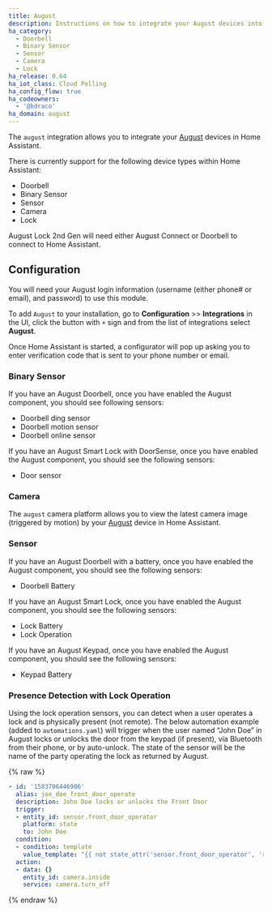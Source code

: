 ```yaml
---
title: August
description: Instructions on how to integrate your August devices into Home Assistant.
ha_category:
  - Doorbell
  - Binary Sensor
  - Sensor
  - Camera
  - Lock
ha_release: 0.64
ha_iot_class: Cloud Polling
ha_config_flow: true
ha_codeowners:
  - '@bdraco'
ha_domain: august
---
```


The `august` integration allows you to integrate your [August](https://august.com/) devices in Home Assistant.

There is currently support for the following device types within Home Assistant:

- Doorbell
- Binary Sensor
- Sensor
- Camera
- Lock

<div class='note'>
August Lock 2nd Gen will need either August Connect or Doorbell to connect to Home Assistant.
</div>

## Configuration

You will need your August login information (username (either phone# or email), and password) to use this module.

To add `August` to your installation, go to **Configuration** >> **Integrations** in the UI, click the button with `+` sign and from the list of integrations select **August**.

Once Home Assistant is started, a configurator will pop up asking you to enter verification code that is sent to your phone number or email.

### Binary Sensor

If you have an August Doorbell, once you have enabled the August component, you should see following sensors:

- Doorbell ding sensor
- Doorbell motion sensor
- Doorbell online sensor

If you have an August Smart Lock with DoorSense, once you have enabled the August component, you should see the following sensors:

- Door sensor

### Camera

The `august` camera platform allows you to view the latest camera image (triggered by motion) by your [August](https://august.com/) device in Home Assistant.

### Sensor

If you have an August Doorbell with a battery, once you have enabled the August component, you should see the following sensors:

- Doorbell Battery

If you have an August Smart Lock, once you have enabled the August component, you should see the following sensors:

- Lock Battery
- Lock Operation

If you have an August Keypad, once you have enabled the August component, you should see the following sensors:

- Keypad Battery

### Presence Detection with Lock Operation

Using the lock operation sensors, you can detect when a user operates a lock and is physically present (not remote). The below automation example (added to `automations.yaml`) will trigger when the user named “John Doe” in August locks or unlocks the door from the keypad (if present), via Bluetooth from their phone, or by auto-unlock. The state of the sensor will be the name of the party operating the lock as returned by August.

{% raw %}

```yaml
- id: '1583706446906'
  alias: joe_doe_front_door_operate
  description: John Doe locks or unlocks the Front Door
  trigger:
  - entity_id: sensor.front_door_operator
    platform: state
    to: John Doe
  condition:
  - condition: template
    value_template: "{{ not state_attr('sensor.front_door_operator', 'remote') }}"
  action:
  - data: {}
    entity_id: camera.inside
    service: camera.turn_off
```

{% endraw %}
